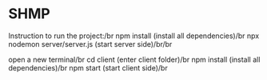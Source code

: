 # SHMP

Instruction to run the project:/br
npm install (install all dependencies)/br
npx nodemon server/server.js (start server side)/br/br

open a new terminal/br
cd client (enter client folder)/br
npm install (install all dependencies)/br
npm start (start client side)/br
